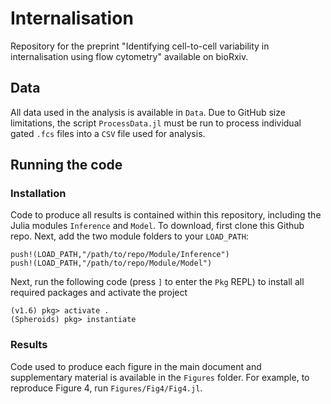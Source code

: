 # Internalisation

Repository for the preprint "Identifying cell-to-cell variability in internalisation using flow cytometry" available on bioRxiv. 

## Data

All data used in the analysis is available in `Data`. Due to GitHub size limitations, the script `ProcessData.jl` must be run to process individual gated `.fcs` files into a `CSV` file used for analysis.


## Running the code
 
### Installation

Code to produce all results is contained within this repository, including the Julia modules `Inference` and `Model`. To download, first clone this Github repo. Next, add the two module folders to your `LOAD_PATH`:
```
push!(LOAD_PATH,"/path/to/repo/Module/Inference")
push!(LOAD_PATH,"/path/to/repo/Module/Model")
```
Next, run the following code (press `]` to enter the `Pkg` REPL) to install all required packages and activate the project
```
(v1.6) pkg> activate .
(Spheroids) pkg> instantiate
```

### Results

Code used to produce each figure in the main document and supplementary material is available in the `Figures` folder. For example, to reproduce Figure 4, run `Figures/Fig4/Fig4.jl`.
